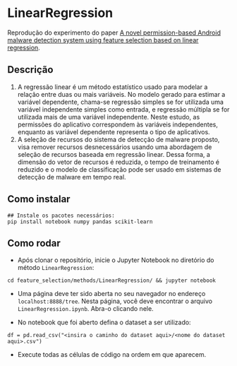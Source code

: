 # LinearRegression
Reprodução do experimento do paper [A novel permission-based Android malware detection system using
feature selection based on linear regression](https://link.springer.com/article/10.1007/s00521-021-05875-1).

## Descrição
1. A regressão linear é um método estatístico usado para modelar a relação entre duas ou mais variáveis. No modelo gerado para estimar a variável dependente, chama-se regressão simples se for utilizada uma variável independente simples como entrada, e regressão múltipla se for utilizada mais de uma variável independente. Neste estudo, as permissões do aplicativo correspondem às variáveis independentes, enquanto as variável dependente representa o tipo de aplicativos.
2. A seleção de recursos do sistema de detecção de malware proposto, visa remover recursos desnecessários usando uma abordagem de seleção de recursos baseada em regressão linear. Dessa forma, a dimensão do vetor de recursos é reduzida, o tempo de treinamento é reduzido e o modelo de classificação pode ser usado em sistemas de detecção de malware em tempo real.


## Como instalar
```
## Instale os pacotes necessários:
pip install notebook numpy pandas scikit-learn
```

## Como rodar

- Após clonar o repositório, inicie o Jupyter Notebook no diretório do método `LinearRegression`:
```
cd feature_selection/methods/LinearRegression/ && jupyter notebook
```

- Uma página deve ter sido aberta no seu navegador no endereço `localhost:8888/tree`. Nesta página, você deve encontrar o arquivo `LinearRegression.ipynb`. Abra-o clicando nele.

- No notebook que foi aberto defina o dataset a ser utilizado:
```
df = pd.read_csv("<insira o caminho do dataset aqui>/<nome do dataset aqui>.csv")
```

- Execute todas as células de código na ordem em que aparecem.
